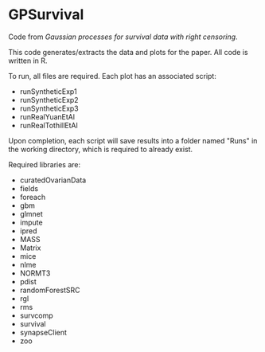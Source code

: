 # GPSurvival
Code from *Gaussian processes for survival data with right censoring*.

This code generates/extracts the data and plots for the paper. 
All code is written in R.

To run, all files are required.
Each plot has an associated script:
- runSyntheticExp1
- runSyntheticExp2
- runSyntheticExp3
- runRealYuanEtAl
- runRealTothillEtAl

Upon completion, each script will save results into a folder named "Runs" in the working directory, which is required to already exist.

Required libraries are:
- curatedOvarianData
- fields
- foreach
- gbm
- glmnet
- impute
- ipred
- MASS
- Matrix
- mice
- nlme
- NORMT3
- pdist
- randomForestSRC
- rgl
- rms
- survcomp
- survival
- synapseClient
- zoo
